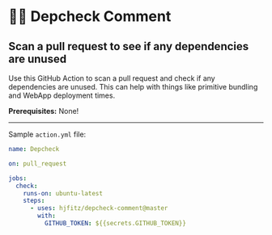 # 🤖💬 Depcheck Comment

## Scan a pull request to see if any dependencies are unused

Use this GitHub Action to scan a pull request and check if any dependencies are unused. This can help with things like primitive bundling and WebApp deployment times.

**Prerequisites:** None!

---

Sample `action.yml` file:

```yaml
name: Depcheck

on: pull_request

jobs:
  check:
    runs-on: ubuntu-latest
    steps:
      - uses: hjfitz/depcheck-comment@master
        with:
          GITHUB_TOKEN: ${{secrets.GITHUB_TOKEN}}
```
